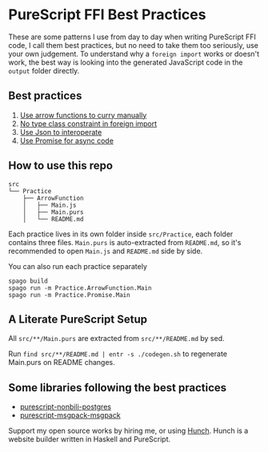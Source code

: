# PureScript FFI Best Practices

These are some patterns I use from day to day when writing PureScript FFI code, I call them best practices, but no need to take them too seriously, use your own judgement. To understand why a `foreign import` works or doesn't work, the best way is looking into the generated JavaScript code in the `output` folder directly.

## Best practices

1. [Use arrow functions to curry manually](src/Practice/ArrowFunction)
2. [No type class constraint in foreign import](src/Practice/NoTypeClass)
3. [Use Json to interoperate](src/Practice/Json)
4. [Use Promise for async code](src/Practice/Promise)

## How to use this repo

```
src
└── Practice
    ├── ArrowFunction
    │   ├── Main.js
    │   ├── Main.purs
    │   └── README.md
```

Each practice lives in its own folder inside `src/Practice`, each folder contains three files. `Main.purs` is auto-extracted from `README.md`, so it's recommended to open `Main.js` and `README.md` side by side.

You can also run each practice separately

```
spago build
spago run -m Practice.ArrowFunction.Main
spago run -m Practice.Promise.Main
```

## A Literate PureScript Setup

All `src/**/Main.purs` are extracted from `src/**/README.md` by sed.

Run `find src/**/README.md | entr -s ./codegen.sh` to regenerate Main.purs on README changes.

## Some libraries following the best practices

- [purescript-nonbili-postgres](https://github.com/nonbili/purescript-nonbili-postgres)
- [purescript-msgpack-msgpack](https://github.com/nonbili/purescript-msgpack-msgpack)

Support my open source works by hiring me, or using [Hunch](https://hunch.cloud). Hunch is a website builder written in Haskell and PureScript.
